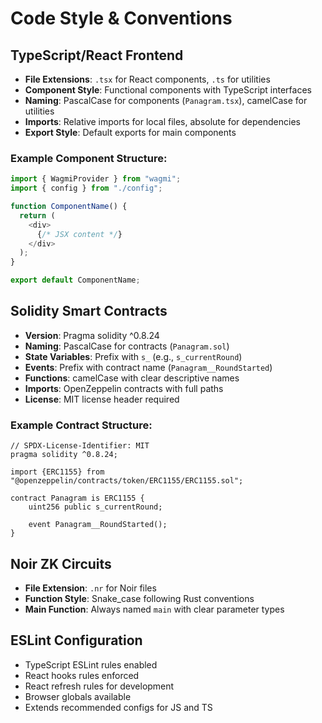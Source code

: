# Code Style & Conventions

## TypeScript/React Frontend
- **File Extensions**: `.tsx` for React components, `.ts` for utilities
- **Component Style**: Functional components with TypeScript interfaces
- **Naming**: PascalCase for components (`Panagram.tsx`), camelCase for utilities
- **Imports**: Relative imports for local files, absolute for dependencies
- **Export Style**: Default exports for main components

### Example Component Structure:
```typescript
import { WagmiProvider } from "wagmi";
import { config } from "./config";

function ComponentName() {
  return (
    <div>
      {/* JSX content */}
    </div>
  );
}

export default ComponentName;
```

## Solidity Smart Contracts
- **Version**: Pragma solidity ^0.8.24
- **Naming**: PascalCase for contracts (`Panagram.sol`)
- **State Variables**: Prefix with `s_` (e.g., `s_currentRound`)
- **Events**: Prefix with contract name (`Panagram__RoundStarted`)
- **Functions**: camelCase with clear descriptive names
- **Imports**: OpenZeppelin contracts with full paths
- **License**: MIT license header required

### Example Contract Structure:
```solidity
// SPDX-License-Identifier: MIT
pragma solidity ^0.8.24;

import {ERC1155} from "@openzeppelin/contracts/token/ERC1155/ERC1155.sol";

contract Panagram is ERC1155 {
    uint256 public s_currentRound;
    
    event Panagram__RoundStarted();
}
```

## Noir ZK Circuits
- **File Extension**: `.nr` for Noir files
- **Function Style**: Snake_case following Rust conventions
- **Main Function**: Always named `main` with clear parameter types

## ESLint Configuration
- TypeScript ESLint rules enabled
- React hooks rules enforced  
- React refresh rules for development
- Browser globals available
- Extends recommended configs for JS and TS